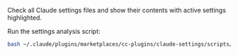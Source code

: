 Check all Claude settings files and show their contents with active settings highlighted.

Run the settings analysis script:

```bash
bash ~/.claude/plugins/marketplaces/cc-plugins/claude-settings/scripts/check-settings.sh
```

